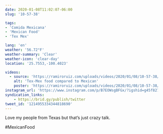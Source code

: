 ```yaml
---
date: 2020-01-08T11:02:07-06:00
slug: '10-57-38'

tags:
- 'Comida Mexicana'
- 'Mexican Food'
- 'Tex Mex'

lang: 'en'
weather: '56.72°F'
weather-summary: 'Clear'
weather-icon: 'clear-day'
location: '25.7553,-100.4023'

videos:
  - source: 'https://ramiroruiz.com/uploads/videos/2020/01/08/10-57-38/tex-mex-food-compared-to-mexican.mp4'
    alt: 'Tex-Mex food compared to Mexican'
    poster: 'https://ramiroruiz.com/uploads/videos/2020/01/08/10-57-38/poster.jpg'
instagram_url: 'https://www.instagram.com/p/B7EOWsgBFGx/?igshid=g45f827cftio'
syndication_links:
    - https://brid.gy/publish/twitter
tweet_id: '1214955334344818690'
---
```

Love my people from Texas but that’s just crazy talk.

#MexicanFood
  